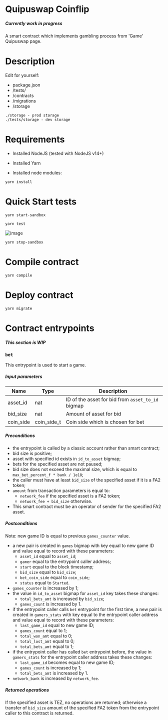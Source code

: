 # Quipuswap Coinflip

##### Currently work in progress

A smart contract which implements gambling process from 'Game' Quipuswap page.

# Description
Edit for yourself:
- package.json
- /tests/
- /contracts
- /migrations
- /storage

```
./storage - prod storage
./tests/storage - dev storage

```

# Requirements

- Installed NodeJS (tested with NodeJS v14+)
- Installed Yarn

- Installed node modules:

```
yarn install

```

# Quick Start tests

```
yarn start-sandbox

```


```
yarn test

``` 

![image](https://user-images.githubusercontent.com/44075582/126524242-6fdd8cf3-a5b5-4143-b46f-97eb7a0a2e73.png)


```
yarn stop-sandbox

```

# Compile contract

```
yarn compile

```

# Deploy contract

```
yarn migrate

```

# Contract entrypoints

##### This section is WIP

### `bet`

This entrypoint is used to start a game.

##### Input parameters

| Name   | Type    | Description |
|--------|---------|------------|
| asset_id | nat | ID of the asset for bid from `asset_to_id` bigmap |
| bid_size | nat | Amount of asset for bid |
| coin_side | coin_side_t | Coin side which is chosen for bet |

##### Preconditions

- the entrypoint is called by a classic account rather than smart contract;
- bid size is positive;
- asset with specified id exists in `id_to_asset` bigmap;
- bets for the specified asset are not paused;
- bid size does not exceed the maximal size, which is equal to `max_bet_percent_f * bank / 1e18`;
- the caller must have at least `bid_size` of the specified asset if it is a FA2 token;
- `amount` from transaction parameters is equal to:
  * `network_fee` if the specified asset is a FA2 token;
  * `network_fee + bid_size` otherwise.
- This smart contract must be an operator of sender for the specified FA2 asset.

##### Postconditions

Note: new game ID is equal to previous `games_counter` value.
- a new pair is created in `games` bigmap with key equal to new game ID and value equal to record with these parameters:
  * `asset_id` equal to `asset_id`;
  * `gamer` equal to the entrypoint caller address;
  * `start` equal to the block timestamp;
  * `bid_size` equal to `bid_size`;
  * `bet_coin_side` equal to `coin_side`;
  * `status` equal to `Started`.
- `games_counter` is increased by 1;
- the value in `id_to_asset` bigmap for `asset_id` key takes these changes:
  * `total_bets_amt` is increased by `bid_size`;
  * `games_count` is increased by 1.
- if the entrypoint caller calls `bet` entrypoint for the first time, a new pair is created in `gamers_stats` with key equal to the entrypoint caller address and value equal to record with these parameters:
  * `last_game_id` equal to new game ID;
  * `games_count` equal to 1;
  * `total_won_amt` equal to 0;
  * `total_lost_amt` equal to 0;
  * `total_bets_amt` equal to 1;
- if the entrypoint caller has called `bet` entrypoint before, the value in `gamers_stats` for the entrypoint caller address takes these changes:
  * `last_game_id` becomes equal to new game ID;
  * `games_count` is increased by 1;
  * `total_bets_amt` is increased by 1.
- `network_bank` is increased by `network_fee`.

##### Returned operations

If the specified asset is TEZ, no operations are returned; otherwise a transfer of `bid_size` amount of the specified FA2 token from the entrypoint caller to this contract is returned.
